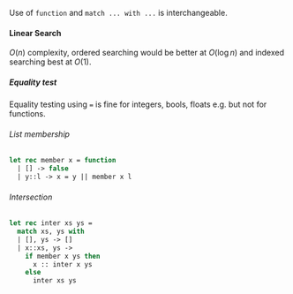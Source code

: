 Use of `function` and `match ... with ...` is interchangeable.

#### Linear Search
$O(n)$ complexity, ordered searching would be better at $O(\log n)$ and indexed searching best at $O(1)$. 
##### Equality test
Equality testing using `=` is fine for integers, bools, floats e.g. but not for functions.
###### List membership
```ocaml
let rec member x = function
  | [] -> false
  | y::l -> x = y || member x l
```
###### Intersection
```ocaml
let rec inter xs ys =
  match xs, ys with
  | [], ys -> []
  | x::xs, ys ->
    if member x ys then
      x :: inter x ys
    else
      inter xs ys
```